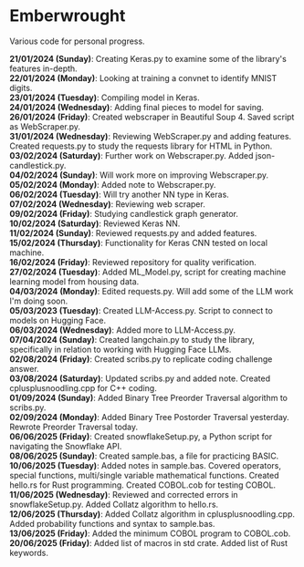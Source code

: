 # Emberwrought
Various code for personal progress. 

<b>21/01/2024 (Sunday)</b>: Creating Keras.py to examine some of the library's features in-depth.  
<b>22/01/2024 (Monday)</b>: Looking at training a convnet to identify MNIST digits.   
<b>23/01/2024 (Tuesday)</b>: Compiling model in Keras.  
<b>24/01/2024 (Wednesday)</b>: Adding final pieces to model for saving.  
<b>26/01/2024 (Friday)</b>: Created webscraper in Beautiful Soup 4. Saved script as WebScraper.py.  
<b>31/01/2024 (Wednesday)</b>: Reviewing WebScraper.py and adding features. Created requests.py to study the requests library for HTML in Python.  
<b>03/02/2024 (Saturday)</b>: Further work on Webscraper.py. Added json-candlestick.py.  
<b>04/02/2024 (Sunday)</b>: Will work more on improving Webscraper.py.  
<b>05/02/2024 (Monday)</b>: Added note to Webscraper.py.  
<b>06/02/2024 (Tuesday)</b>: Will try another NN type in Keras.  
<b>07/02/2024 (Wednesday)</b>: Reviewing web scraper.  
<b>09/02/2024 (Friday)</b>: Studying candlestick graph generator.  
<b>10/02/2024 (Saturday)</b>: Reviewed Keras NN.  
<b>11/02/2024 (Sunday)</b>: Reviewed requests.py and added features.   
<b>15/02/2024 (Thursday)</b>: Functionality for Keras CNN tested on local machine.  
<b>16/02/2024 (Friday)</b>: Reviewed repository for quality verification.  
<b>27/02/2024 (Tuesday)</b>: Added ML_Model.py, script for creating machine learning model from housing data.  
<b>04/03/2024 (Monday)</b>: Edited requests.py. Will add some of the LLM work I'm doing soon.  
<b>05/03/2023 (Tuesday)</b>: Created LLM-Access.py. Script to connect to models on Hugging Face.  
<b>06/03/2024 (Wednesday)</b>: Added more to LLM-Access.py.  
<b>07/04/2024 (Sunday)</b>: Created langchain.py to study the library, specifically in relation to working with Hugging Face LLMs.   
<b>02/08/2024 (Friday)</b>: Created scribs.py to replicate coding challenge answer.   
<b>03/08/2024 (Saturday)</b>: Updated scribs.py and added note. Created cplusplusnoodling.cpp for C++ coding.  
<b>01/09/2024 (Sunday)</b>: Added Binary Tree Preorder Traversal algorithm to scribs.py.  
<b>02/09/2024 (Monday)</b>: Added Binary Tree Postorder Traversal yesterday. Rewrote Preorder Traversal today.  
<b>06/06/2025 (Friday)</b>: Created snowflakeSetup.py, a Python script for navigating the Snowflake API.  
<b>08/06/2025 (Sunday)</b>: Created sample.bas, a file for practicing BASIC.  
<b>10/06/2025 (Tuesday)</b>: Added notes in sample.bas. Covered operators, special functions, multi/single variable mathematical functions. Created hello.rs for Rust programming. Created COBOL.cob for testing COBOL. 
<b>11/06/2025 (Wednesday)</b>: Reviewed and corrected errors in snowflakeSetup.py. Added Collatz algorithm to hello.rs.  
<b>12/06/2025 (Thursday)</b>: Added Collatz algorithm in cplusplusnoodling.cpp. Added probability functions and syntax to sample.bas.  
<b>13/06/2025 (Friday)</b>: Added the minimum COBOL program to COBOL.cob.  
<b>20/06/2025 (Friday)</b>: Added list of macros in std crate. Added list of Rust keywords.  




